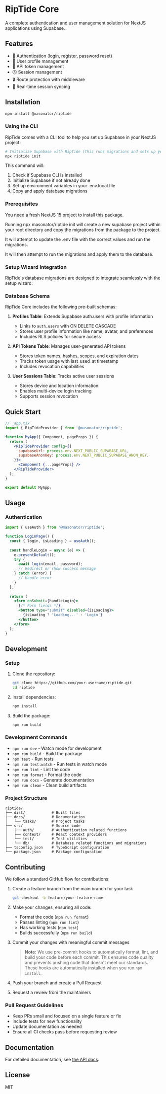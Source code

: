 # RipTide Core

A complete authentication and user management solution for NextJS applications using Supabase.

## Features

- 🔐 Authentication (login, register, password reset)
- 👤 User profile management
- 🔑 API token management
- 🕒 Session management
- 🔒 Route protection with middleware
- 🔄 Real-time session syncing

## Installation

```bash
npm install @masonator/riptide
```

### Using the CLI

RipTide comes with a CLI tool to help you set up Supabase in your NextJS project:

```bash
# Initialize Supabase with RipTide (this runs migrations and sets up your environment)
npx riptide init
```

This command will:
1. Check if Supabase CLI is installed
2. Initialize Supabase if not already done
3. Set up environment variables in your .env.local file
4. Copy and apply database migrations

### Prerequisites

You need a fresh NextJS 15 project to install this package.

Running npx masonator/riptide init will create a new supabase project within your root directory and copy the migrations from the package to the project.

It will attempt to update the .env file with the correct values and run the migrations.

It will then attempt to run the migrations and apply them to the database.

### Setup Wizard Integration

RipTide's database migrations are designed to integrate seamlessly with the setup wizard:

### Database Schema

RipTide Core includes the following pre-built schemas:

1. **Profiles Table**: Extends Supabase auth.users with profile information
   - Links to `auth.users` with ON DELETE CASCADE
   - Stores user profile information like name, avatar, and preferences
   - Includes RLS policies for secure access

2. **API Tokens Table**: Manages user-generated API tokens
   - Stores token names, hashes, scopes, and expiration dates
   - Tracks token usage with last_used_at timestamp
   - Includes revocation capabilities

3. **User Sessions Table**: Tracks active user sessions
   - Stores device and location information
   - Enables multi-device login tracking
   - Supports session revocation

## Quick Start

```jsx
// _app.tsx
import { RipTideProvider } from '@masonator/riptide';

function MyApp({ Component, pageProps }) {
  return (
    <RipTideProvider config={{
      supabaseUrl: process.env.NEXT_PUBLIC_SUPABASE_URL,
      supabaseAnonKey: process.env.NEXT_PUBLIC_SUPABASE_ANON_KEY,
    }}>
      <Component {...pageProps} />
    </RipTideProvider>
  );
}

export default MyApp;
```

## Usage

### Authentication

```jsx
import { useAuth } from '@masonator/riptide';

function LoginPage() {
  const { login, isLoading } = useAuth();
  
  const handleLogin = async (e) => {
    e.preventDefault();
    try {
      await login(email, password);
      // Redirect or show success message
    } catch (error) {
      // Handle error
    }
  };
  
  return (
    <form onSubmit={handleLogin}>
      {/* Form fields */}
      <button type="submit" disabled={isLoading}>
        {isLoading ? 'Loading...' : 'Login'}
      </button>
    </form>
  );
}
```

## Development

### Setup

1. Clone the repository:

   ```bash
   git clone https://github.com/your-username/riptide.git
   cd riptide
   ```

2. Install dependencies:

   ```bash
   npm install
   ```

3. Build the package:

   ```bash
   npm run build
   ```

### Development Commands

- `npm run dev` - Watch mode for development
- `npm run build` - Build the package
- `npm test` - Run tests
- `npm run test:watch` - Run tests in watch mode
- `npm run lint` - Lint the code
- `npm run format` - Format the code
- `npm run docs` - Generate documentation
- `npm run clean` - Clean build artifacts

### Project Structure

```shell
riptide/
├── dist/            # Built files
├── docs/            # Documentation
│   └── tasks/       # Project tasks
├── src/             # Source code
│   ├── auth/        # Authentication related functions
│   ├── context/     # React context providers
│   └── test/        # Test utilities
│   └── db/          # Database related functions and migrations
├── tsconfig.json    # TypeScript configuration
└── package.json     # Package configuration
```

## Contributing

We follow a standard GitHub flow for contributions:

1. Create a feature branch from the main branch for your task

   ```bash
   git checkout -b feature/your-feature-name
   ```

2. Make your changes, ensuring all code:

   - Format the code (`npm run format`)
   - Passes linting (`npm run lint`)
   - Has working tests (`npm test`)
   - Builds successfully (`npm run build`)

3. Commit your changes with meaningful commit messages

   > **Note:** We use pre-commit hooks to automatically format, lint, and build your code before each commit. This ensures code quality and prevents pushing code that doesn't meet our standards. These hooks are automatically installed when you run `npm install`.

4. Push your branch and create a Pull Request

5. Request a review from the maintainers

### Pull Request Guidelines

- Keep PRs small and focused on a single feature or fix
- Include tests for new functionality
- Update documentation as needed
- Ensure all CI checks pass before requesting review

## Documentation

For detailed documentation, see [the API docs](https://stumason.github.io/riptide/).

## License

MIT 